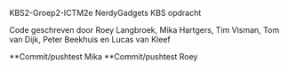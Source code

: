 KBS2-Groep2-ICTM2e NerdyGadgets KBS opdracht

Code geschreven door Roey Langbroek, Mika Hartgers, Tim Visman, Tom van Dijk, Peter Beekhuis en Lucas van Kleef

**Commit/pushtest Mika
**Commit/pushtest Roey